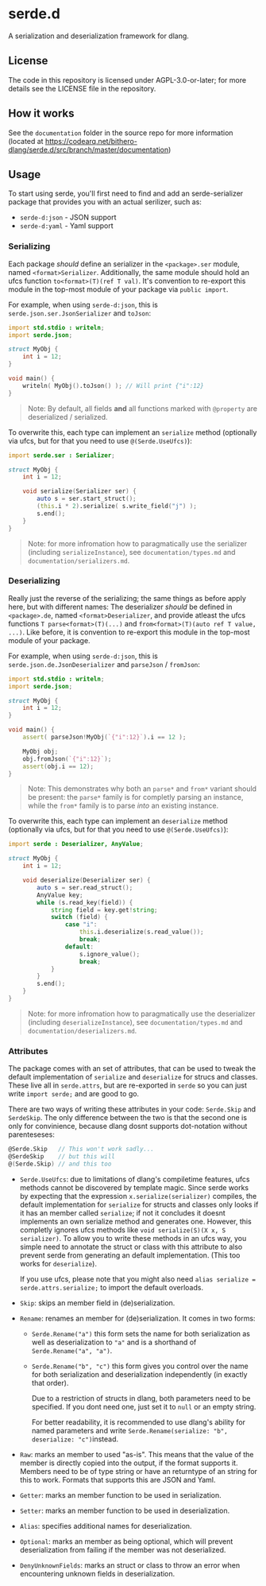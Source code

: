 # serde.d

A serialization and deserialization framework for dlang.

## License

The code in this repository is licensed under AGPL-3.0-or-later; for more details see the LICENSE file in the repository.

## How it works

See the `documentation` folder in the source repo for more information (located at https://codearq.net/bithero-dlang/serde.d/src/branch/master/documentation)

## Usage

To start using serde, you'll first need to find and add an serde-serializer package that provides you with an actual serilizer, such as:

- `serde-d:json` - JSON support
- `serde-d:yaml` - Yaml support

### Serializing

Each package *should* define an serializer in the `<package>.ser` module, named `<format>Serializer`. Additionally, the same module should hold an ufcs function `to<format>(T)(ref T val)`. It's convention to re-export this module in the top-most module of your package via `public import`.

For example, when using `serde-d:json`, this is `serde.json.ser.JsonSerializer` and `toJson`:

```d
import std.stdio : writeln;
import serde.json;

struct MyObj {
    int i = 12;
}

void main() {
    writeln( MyObj().toJson() ); // Will print {"i":12}
}
```

> Note: By default, all fields **and** all functions marked with `@property` are deserialized / serialized.

To overwrite this, each type can implement an `serialize` method (optionally via ufcs, but for that you need to use `@(Serde.UseUfcs)`):

```d
import serde.ser : Serializer;

struct MyObj {
    int i = 12;

    void serialize(Serializer ser) {
        auto s = ser.start_struct();
        (this.i * 2).serialize( s.write_field("j") );
        s.end();
    }
}
```

> Note: for more infromation how to paragmatically use the serializer (including `serializeInstance`), see `documentation/types.md` and `documentation/serializers.md`.

### Deserializing

Really just the reverse of the serializing; the same things as before apply here, but with different names: The deserializer *should* be defined in `<package>.de`, named `<format>Deserializer`, and provide atleast the ufcs functions `T parse<format>(T)(...)` and `from<format>(T)(auto ref T value, ...)`. Like before, it is convention to re-export this module in the top-most module of your package.

For example, when using `serde-d:json`, this is `serde.json.de.JsonDeserializer` and `parseJson` / `fromJson`:

```d
import std.stdio : writeln;
import serde.json;

struct MyObj {
    int i = 12;
}

void main() {
    assert( parseJson!MyObj(`{"i":12}`).i == 12 );

    MyObj obj;
    obj.fromJson(`{"i":12}`);
    assert(obj.i == 12);
}
```

> Note: This demonstrates why both an `parse*` and `from*` variant should be present: the `parse*` family is for completly parsing an instance, while the `from*` family is to parse *into* an existing instance.

To overwrite this, each type can implement an `deserialize` method (optionally via ufcs, but for that you need to use `@(Serde.UseUfcs)`):

```d
import serde : Deserializer, AnyValue;

struct MyObj {
    int i = 12;

    void deserialize(Deserializer ser) {
        auto s = ser.read_struct();
        AnyValue key;
        while (s.read_key(field)) {
            string field = key.get!string;
            switch (field) {
                case "i":
                    this.i.deserialize(s.read_value());
                    break;
                default:
                    s.ignore_value();
                    break;
            }
        }
        s.end();
    }
}
```

> Note: for more infromation how to paragmatically use the deserializer (including `deserializeInstance`), see `documentation/types.md` and `documentation/deserializers.md`.

### Attributes

The package comes with an set of attributes, that can be used to tweak the default implementation of `serialize` and `deserialize` for strucs and classes. These live all in `serde.attrs`, but are re-exported in `serde` so you can just write `import serde;` and are good to go.

There are two ways of writing these attributes in your code: `Serde.Skip` and `SerdeSkip`. The only difference between the two is that the second one is only for convinience, because dlang dosnt supports dot-notation without parenteseses:
```d
@Serde.Skip   // This won't work sadly...
@SerdeSkip    // but this will
@(Serde.Skip) // and this too
```

- `Serde.UseUfcs`: due to limitations of dlang's compiletime features, ufcs methods cannot be discovered by template magic. Since serde works by expecting that the expression `x.serialize(serializer)` compiles, the default implementation for `serialize` for structs and classes only looks if it has an member called `serialize`; if not it concludes it doesnt implements an own serialize method and generates one. However, this completly ignores ufcs methods like `void serialize(S)(X x, S serializer)`. To allow you to write these methods in an ufcs way, you simple need to annotate the struct or class with this attribute to also prevent serde from generating an default implementation. (This too works for `deserialize`).

  If you use ufcs, please note that you might also need `alias serialize = serde.attrs.serialize;` to import the default overloads.

- `Skip`: skips an member field in (de)serialization.

- `Rename`: renames an member for (de)serialization. It comes in two forms:
  - `Serde.Rename("a")` this form sets the name for both serialization as well as deserialization to `"a"` and is a shorthand of `Serde.Rename("a", "a")`.
  - `Serde.Rename("b", "c")` this form gives you control over the name for both serialization and deserialization independently (in exactly that order).

    Due to a restriction of structs in dlang, both parameters need to be specified. If you dont need one, just set it to `null` or an empty string.

    For better readability, it is recommended to use dlang's ability for named parameters and write `Serde.Rename(serialize: "b", deserialize: "c")`instead.

- `Raw`: marks an member to used "as-is". This means that the value of the member is directly copied into the output, if the format supports it. Members need to be of type string or have an returntype of an string for this to work. Formats that supports this are JSON and Yaml.

- `Getter`: marks an member function to be used in serialization.

- `Setter`: marks an member function to be used in deserialization.

- `Alias`: specifies additional names for deserialization.

- `Optional`: marks an member as being optional, which will prevent deserialization from failing if the member was not deserialized.

- `DenyUnknownFields`: marks an struct or class to throw an error when encountering unknown fields in deserialization.
